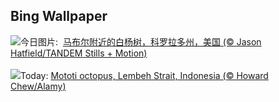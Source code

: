 ## Bing Wallpaper
![](https://www.bing.com/th?id=OHR.AspensColorado_ZH-CN0132780533_UHD.jpg&w=1000)今日图片: &nbsp;[马布尔附近的白杨树，科罗拉多州，美国 (© Jason Hatfield/TANDEM Stills + Motion)](https://www.bing.com/th?id=OHR.AspensColorado_ZH-CN0132780533_UHD.jpg)
<br><br/>
![](https://www.bing.com/th?id=OHR.MototiOctopus_EN-US8820270832_UHD.jpg&w=1000)Today: [Mototi octopus, Lembeh Strait, Indonesia (© Howard Chew/Alamy)](https://www.bing.com/th?id=OHR.MototiOctopus_EN-US8820270832_UHD.jpg)
<br><br/>
